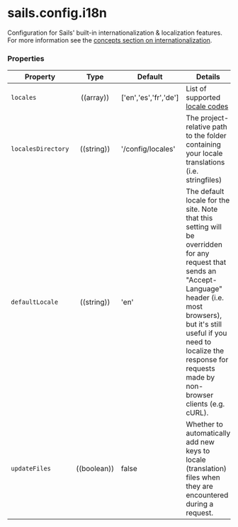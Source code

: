 # sails.config.i18n


Configuration for Sails' built-in internationalization & localization features.  For more information see the [concepts section on internationalization](http://sailsjs.org/documentation/concepts/Internationalization).


### Properties

| Property           | Type        | Default               | Details |
|--------------------|:-----------:|-----------------------|---------|
| `locales`          | ((array))   | ['en','es','fr','de'] | List of supported [locale codes](http://en.wikipedia.org/wiki/BCP_47)
| `localesDirectory` | ((string))  | '/config/locales'     | The project-relative path to the folder containing your locale translations (i.e. stringfiles)
| `defaultLocale`    | ((string))  | 'en'                  | The default locale for the site. Note that this setting will be overridden for any request that sends an "Accept-Language" header (i.e. most browsers), but it's still useful if you need to localize the response for requests made by non-browser clients (e.g. cURL).
| `updateFiles`      | ((boolean)) | false                 | Whether to automatically add new keys to locale (translation) files when they are encountered during a request.




<docmeta name="displayName" value="sails.config.i18n">
<docmeta name="pageType" value="property">


